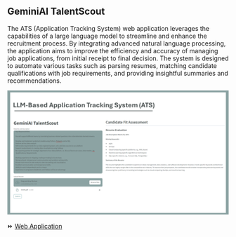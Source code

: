 ## GeminiAI TalentScout

The ATS (Application Tracking System) web application leverages the capabilities of a large language model to streamline and enhance the recruitment process. By integrating advanced natural language processing, the application aims to improve the efficiency and accuracy of managing job applications, from initial receipt to final decision. The system is designed to automate various tasks such as parsing resumes, matching candidate qualifications with job requirements, and providing insightful summaries and recommendations.

![cover](img/ATS.png)

<div>⏩ <a href="https://shihjen-application-tracking-system-app-ecnuh6.streamlit.app/">Web Application</a></div>